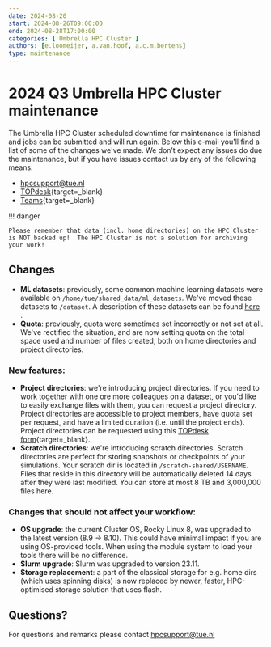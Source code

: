 ```yaml
---
date: 2024-08-20
start: 2024-08-26T09:00:00
end: 2024-08-28T17:00:00
categories: [ Umbrella HPC Cluster ]
authors: [e.loomeijer, a.van.hoof, a.c.m.bertens]
type: maintenance
---
```


# 2024 Q3 Umbrella HPC Cluster maintenance

The Umbrella HPC Cluster scheduled downtime for maintenance is finished and jobs can be submitted and will run again. Below this e-mail you'll find a list of some of the changes we've made. We don’t expect any issues do due the maintenance, but if you have issues contact us by any of the following means:

<!-- more -->

* [hpcsupport@tue.nl](mailto:hpcsupport@tue.nl)
* [TOPdesk](https://tue.topdesk.net/tas/public/ssp/content/serviceflow?unid=1906588cfc984bf0b8e5d80469467ee4){target=_blank}
* [Teams](https://teams.microsoft.com/l/team/19:7830cc8a6f244d6689a374c60673b43c%40thread.tacv2/conversations?groupId=a07b9e15-8538-4889-8610-502177c36dc7&tenantId=cc7df247-60ce-4a0f-9d75-704cf60efc64){target=_blank}

!!! danger

    Please remember that data (incl. home directories) on the HPC Cluster is NOT backed up!  The HPC Cluster is not a solution for archiving your work!

## Changes

- **ML datasets**: previously, some common machine learning datasets were available on `/home/tue/shared_data/ml_datasets`. We've moved these datasets to `/dataset`. A description of these datasets can be found [here](../../../../documentation/datasets.md) .
- **Quota**: previously, quota were sometimes set incorrectly or not set at all. We've rectified the situation, and are now setting quota on the total space used and number of files created, both on home directories and project directories.

### New features:

- **Project directories**: we're introducing project directories. If you need to work together with one ore more colleagues on a dataset, or you'd like to easily exchange files with them, you can request a project directory. Project directories are accessible to project members, have quota set per request, and have a limited duration (i.e. until the project ends).  Project directories can be requested using this [TOPdesk form](https://tue.topdesk.net/tas/public/ssp/content/serviceflow?unid=f950a580c8e34a7abb7d37d102c788e8){target=_blank}.
- **Scratch directories**: we're introducing scratch directories. Scratch directories are perfect for storing snapshots or checkpoints of your simulations. Your scratch dir is located in `/scratch-shared/USERNAME`. Files that reside in this directory will be automatically deleted 14 days after they were last modified. You can store at most 8 TB and 3,000,000 files here.

### Changes that should not affect your workflow:

- **OS upgrade**: the current Cluster OS, Rocky Linux 8, was upgraded to the latest version (8.9 -> 8.10). This could have minimal impact if you are using OS-provided tools. When using the module system to load your tools there will be no difference.
- **Slurm upgrade**: Slurm was upgraded to version 23.11.
- **Storage replacement**: a part of the classical storage for e.g. home dirs (which uses spinning disks) is now replaced by newer, faster, HPC-optimised storage solution that uses flash.

## Questions?

For questions and remarks please contact [hpcsupport@tue.nl](mailto:hpcsupport@tue.nl)
